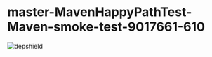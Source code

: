 # master-MavenHappyPathTest-Maven-smoke-test-9017661-610

![depshield](https://ci.dev.depshield.sonatype.org/badges/depshield-ci/master-MavenHappyPathTest-Maven-smoke-test-9017661-610/depshield.svg)